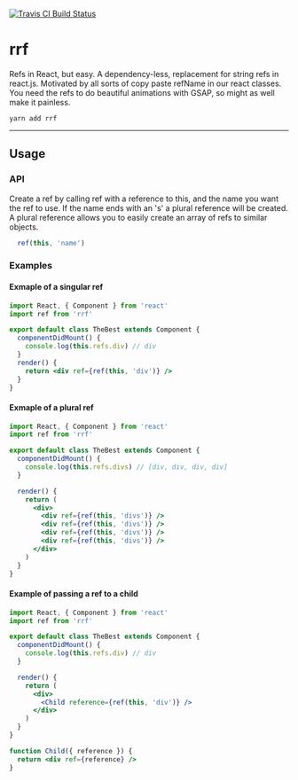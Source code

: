 [![Travis CI Build Status](https://travis-ci.org/benstepp/rrf.svg?branch=master)](https://travis-ci.org/benstepp/rrf)

# rrf

Refs in React, but easy. A dependency-less, replacement for string refs in
react.js. Motivated by all sorts of copy paste refName in our react classes.
You need the refs to do beautiful animations with GSAP, so might as well make
it painless.


```
yarn add rrf
```

---

## Usage

### API

Create a ref by calling ref with a reference to this, and the name you want the
ref to use. If the name ends with an 's' a plural reference will be created. A
plural reference allows you to easily create an array of refs to similar
objects.

```jsx
  ref(this, 'name')
```

### Examples

#### Exmaple of a singular ref

```jsx
import React, { Component } from 'react'
import ref from 'rrf'

export default class TheBest extends Component {
  componentDidMount() {
    console.log(this.refs.div) // div
  }
  render() {
    return <div ref={ref(this, 'div')} />
  }
}
```

#### Exmaple of a plural ref

```jsx
import React, { Component } from 'react'
import ref from 'rrf'

export default class TheBest extends Component {
  componentDidMount() {
    console.log(this.refs.divs) // [div, div, div, div]
  }

  render() {
    return (
      <div>
        <div ref={ref(this, 'divs')} />
        <div ref={ref(this, 'divs')} />
        <div ref={ref(this, 'divs')} />
        <div ref={ref(this, 'divs')} />
      </div>
    )
  }
}
```

#### Example of passing a ref to a child

```jsx
import React, { Component } from 'react'
import ref from 'rrf'

export default class TheBest extends Component {
  componentDidMount() {
    console.log(this.refs.div) // div
  }

  render() {
    return (
      <div>
        <Child reference={ref(this, 'div')} />
      </div>
    )
  }
}

function Child({ reference }) {
  return <div ref={reference} />
}
```
